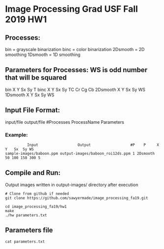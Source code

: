 # Image Processing Grad USF Fall 2019 HW1
## Processes:
bin = grayscale binarization
binc = color binarization
2Dsmooth = 2D smoothing
1Dsmooth = 1D smoothing

## Parameters for Processes: WS is odd number that will be squared
bin X Y Sx Sy T
binc X Y Sx Sy TC Cr Cg Cb
2Dsmooth X Y Sx Sy WS
1Dsmooth X Y Sx Sy WS

## Input File Format:
input/file output/file #Processes ProcessName Parameters
### Example:
```
          Input                  Output                  #P    P     X   Y   Sx  Sy WS
sample-images/baboon.ppm output-images/baboon_roi12ds.ppm 1 2Dsmooth 50 100 150 300 5
```

## Compile and Run:
Output images written in output-images/ directory after execution
```
# Clone from github if needed
git clone https://github.com/sawyermade/image_processing_fa19.git 

cd image_processing_fa19/hw1
make
./hw parameters.txt
```

## Parameters file
```
cat parameters.txt
```
